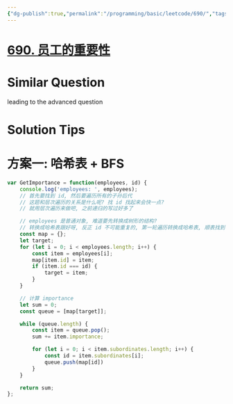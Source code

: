 ```yaml
---
{"dg-publish":true,"permalink":"/programming/basic/leetcode/690/","tags":["leetcode/tree/traversal","leetcode/hash-table"]}
---
```



# [690. 员工的重要性](https://leetcode.cn/problems/employee-importance/)

# Similar Question

leading to the advanced question

# Solution Tips

# 方案一: 哈希表 + BFS

```js
var GetImportance = function(employees, id) {
    console.log('employees: ', employees);
    // 首先要找到 id, 然后要遍历所有的子孙后代
    // 这题和层次遍历的关系是什么呢? 找 id 找起来会快一点?
    // 就用层次遍历来做吧, 之前递归的写过好多了

    // employees 是普通对象, 难道要先转换成树形的结构?
    // 转换成哈希表跟好呀, 反正 id 不可能重复的, 第一轮遍历转换成哈希表, 顺表找到 id 即可
    const map = {};
    let target;
    for (let i = 0; i < employees.length; i++) {
        const item = employees[i];
        map[item.id] = item;
        if (item.id === id) {
            target = item;
        }
    }

    // 计算 importance
    let sum = 0;
    const queue = [map[target]];

    while (queue.length) {
        const item = queue.pop();
        sum += item.importance;

        for (let i = 0; i < item.subordinates.length; i++) {
            const id = item.subordinates[i];
            queue.push(map[id])
        }
    }

    return sum;
};
```
